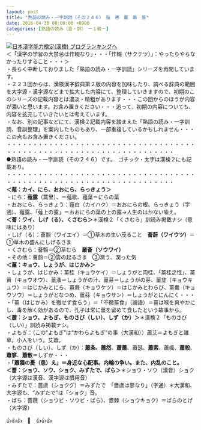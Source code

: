 ```yaml
---
layout: post
title: "熟語の読み・一字訓読（その２４６）　薤　薈　薑　蕭　薔"
date: 2016-04-30 00:00:00 +0900
categories: [熟語の読み（音・訓）　ー１級－]
---
```


[![](/syuusyuu9701/assets/images/熟語の読み・一字訓読（その２４６）-薤-薈-薑-蕭-薔-br_c_3028_1.gif)](http://blog.with2.net/link.php?1659096:3028 "日本漢字能力検定(漢検) ブログランキングへ")[日本漢字能力検定(漢検) ブログランキングへ](http://blog.with2.net/link.php?1659096:3028)  
＜「漢字の学習の大禁忌は作輟なり」・・・「作輟（サクテツ）」：やったりやらなかったりすること・・・＞  
・長らく中断しておりました「熟語の読み・一字訓読」シリーズを再開しています。  
・２２３回からは、漢検漢字辞典第２版の内容を加味したり、調べる辞典の範囲を大字源・漢字源などまで拡大した内容にて、整理していきますので、初期のこのシリーズの記載内容とは濃淡・精粗があります・・・この回からのほうが内容が濃いと思います。お含み置きください・・・追って、初期の内容についても、内容を拡充していきたいとは考えています。  
・なお、別の記事などにて、漢検２記載内容を踏まえた「熟語の読み・一字訓読、音訓整理」を案内したものもあり、一部重複しているかもしれません・・・この点もお含み置きください。  
・・・・・・・・・・・・・・・・・・・・・・・・・・・・・・・・・・・・・・・・・・・・・・・・・・・・・・・・・・・・・・・・・・・・  
●熟語の読み・一字訓読（その２４６）です。　ゴチック・太字は漢検２にも記載あり。  
・・・・・・・・・・・・・・・・・・・・・・・・・・・・・・・・・・・・・・・・・・・・・・・・・・・・・・・・・・・・・・・・・・・・  
**＜薤：カイ、にら、おおにら、らっきょう＞**  
・にら：**薤露**（蒿里）、＝薤歌、薤葉＝にらの葉  
・おおにら、らっきょう：薤白（カイハク）＝おおにらの根、らっきょう（字通）、薤露、「薤上の露」＝おおにらの葉の上の露→人生のはかない喩え。  
**＜薈：ワイ、しげ（る）、くさむら＞**＊漢検２「くさむら」訓読み掲載ナシ（意味にはあり）  
・しげ（る）：薈翳（ワイエイ）＝①草木の生い茂ること　**薈蔚（ワイウツ）**＝①草木の盛んにしげるさま  
・くさむら：薈翳＝②草むら　**叢薈（ソウワイ）**  
・その他：薈蔚＝②雲の起るさま　③潤う、潤った気  
**＜薑：キョウ、しょうが、はじかみ＞**  
・しょうが、はじかみ：薑桂（キョウケイ）＝しょうがと肉桂、「薑桂之性」、薑黄（キョウオウ）、薑液＝しょうがの汁、薑芽＝しょうがの芽、薑韭（キョウキュウ）＝はじかみとにら、薑蕨（キョウケツ）＝はじかみとわらび、薑棗（キョウソウ）＝しょうがとなつめ、薑蒜（キョウサン）＝しょうがとにんにく・・・  
・「薑（はじかみ）を徹せず食らう」＝「不徹薑食」（論語）＝薑は喉を爽やかにし、毒を解く効があるので、孔子は常に薑を留めて食したという故事から。  
**＜蕭：ショウ、よもぎ、ものさび（しい）、しず（か）＞**＊漢検２「ものさび（しい）」訓読み掲載ナシ。  
・よもぎ：（この“よもぎ”は“かわらよもぎ”の事（大漢和））蕭艾＝よもぎと雑草。小人をいう。艾蕭。  
・ものさび（しい）、しず（か）：**蕭条、蕭然**、**蕭蕭**、蕭瑟、**蕭索**、蕭颯、**蕭殺**、**蕭寥**、**蕭散**＝しずか・・・  
・**「蕭牆の憂（患）え」＝身近な心配事。内輪の争い。また、内乱のこと。**  
**＜薔：ショウ、ソウ、ショク、みずたで、ばら＞**＊ショウ・ソウ（漢音）ショク（大字源は漢音、漢字源は慣用音）  
・みずたで：薔虞（ショクグ）＝みずたで　「嗇虞は蓼なり」（字通）＊大漢和、大字源も、“みずたで”は「ショク」音。  
・ばら：薔薇（ショウビ・ソウビ・ばら）、嗇棘（ショウキョク）＝ばらのとげ（大字源）  
  
👍👍👍　🐒　👍👍👍  
  
  
  
  
  
  
  
  